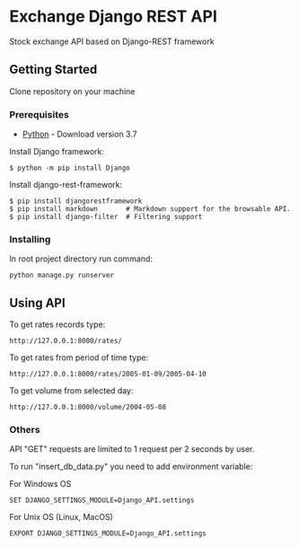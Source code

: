 # Exchange Django REST API 

Stock exchange API based on Django-REST framework

## Getting Started

Clone repository on your machine

### Prerequisites

* [Python](https://www.python.org/downloads/) - Download version 3.7

Install Django framework:

```
$ python -m pip install Django
```

Install django-rest-framework:

```
$ pip install djangorestframework
$ pip install markdown       # Markdown support for the browsable API.
$ pip install django-filter  # Filtering support
```

### Installing

In root project directory run command:

```
python manage.py runserver
```

## Using API

To get rates records type:

```
http://127.0.0.1:8000/rates/
```

To get rates from period of time type:

```
http://127.0.0.1:8000/rates/2005-01-09/2005-04-10
```

To get volume from selected day:

```
http://127.0.0.1:8000/volume/2004-05-08
```

### Others

API "GET" requests are limited to 1 request per 2 seconds by user.

To run "insert_db_data.py" you need to add environment variable:

For Windows OS
```
SET DJANGO_SETTINGS_MODULE=Django_API.settings
```

For Unix OS (Linux, MacOS)
```
EXPORT DJANGO_SETTINGS_MODULE=Django_API.settings
```


